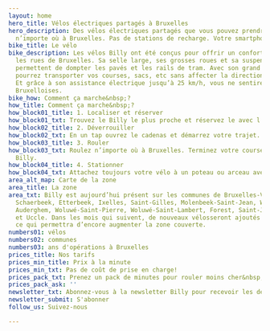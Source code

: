```yaml
---
layout: home
hero_title: Vélos électriques partagés à Bruxelles
hero_description: Des vélos électriques partagés que vous pouvez prendre et déposer
  n’importe où à Bruxelles. Pas de stations de recharge. Votre smartphone est la clé.
bike_title: Le vélo
bike_description: Les vélos Billy ont été conçus pour offrir un confort optimal dans
  les rues de Bruxelles. Sa selle large, ses grosses roues et sa suspension avant
  permettent de dompter les pavés et les rails de tram. Avec son grand panier vous
  pourrez transporter vos courses, sacs, etc sans affecter la direction et sa stabilité.
  Et grâce à son assistance électrique jusqu’à 25 km/h, vous ne sentirez pas les côtes
  Bruxelloises.
bike_how: Comment ça marche&nbsp;?
how_title: Comment ça marche&nbsp;?
how_block01_title: 1. Localiser et réserver
how_block01_txt: Trouvez le Billy le plus proche et réservez le avec l’application.
how_block02_title: 2. Déverrouiller
how_block02_txt: En un tap ouvrez le cadenas et démarrez votre trajet.
how_block03_title: 3. Rouler
how_block03_txt: Roulez n’importe où à Bruxelles. Terminez votre course dans la zone
  Billy.
how_block04_title: 4. Stationner
how_block04_txt: Attachez toujours votre vélo à un poteau ou arceau avec sa chaîne.
area_alt_map: Carte de la zone
area_title: La zone
area_txt: Billy est aujourd’hui présent sur les communes de Bruxelles-Ville, Laeken,
  Schaerbeek, Etterbeek, Ixelles, Saint-Gilles, Molenbeek-Saint-Jean, Watermael-Boisfort,
  Auderghem, Woluwé-Saint-Pierre, Woluwé-Saint-Lambert, Forest, Saint-Josse-Ten-Noode
  et Uccle. Dans les mois qui suivent, de nouveaux vélosseront ajoutés à la flotte,
  ce qui permettra d’encore augmenter la zone couverte.
numbers01: vélos
numbers02: communes
numbers03: ans d'opérations à Bruxelles
prices_title: Nos tarifs
prices_min_title: Prix à la minute
prices_min_txt: Pas de coût de prise en charge!
prices_pack_txt: Prenez un pack de minutes pour rouler moins cher&nbsp;!
prices_pack_ask: ''
newsletter_txt: Abonnez-vous à la newsletter Billy pour recevoir les dernières updates&nbsp;!
newsletter_submit: S'abonner
follow_us: Suivez-nous

---
```

